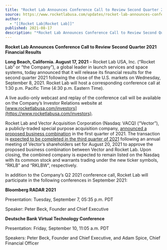 ```yaml
---
title: "Rocket Lab Announces Conference Call to Review Second Quarter 2021 Financial Results "
source: https://www.rocketlabusa.com/updates/rocket-lab-announces-conference-call-to-review-second-quarter-2021-financial-results/
author:
  - "[[Rocket Lab|Rocket Lab]]"
published: 2021-08-17
description: "*Rocket Lab Announces Conference Call to Review Second Quarter 2021 Financial Results*"
---
```

**Rocket Lab Announces Conference Call to Review Second Quarter 2021 Financial Results**

**Long Beach, California. August 17, 2021** – Rocket Lab USA, Inc. (“Rocket Lab” or “the Company”), a global leader in launch services and space systems, today announced that it will release its financial results for the second quarter 2021 following the close of the U.S. markets on Wednesday, September 8, 2021. Rocket Lab will host a corresponding conference call at 1:30 p.m. Pacific Time (4:30 p.m. Eastern Time).

A live audio-only webcast and replay of the conference call will be available on the Company’s Investor Relations website at [www.rocketlabusa.com/investors](https://www.rocketlabusa.com/investors).

Rocket Lab and Vector Acquisition Corporation (Nasdaq: VACQ) (“Vector”), a publicly-traded special purpose acquisition company, [announced a proposed business combination](https://www.businesswire.com/news/home/20210301005403/en/Rocket-Lab-an-End-to-End-Space-Company-and-Global-Leader-in-Launch-to-Become-Publicly-Traded-Through-Merger-with-Vector-Acquisition-Corporation) in the first quarter of 2021. The transaction is [expected to be completed in the third quarter of 2021](https://www.businesswire.com/news/home/20210722005377/en/Vector-Acquisition-Corporation-Announces-Effectiveness-of-Registration-Statement-and-Annual-Meeting-Set-for-August-20-2021-to-Approve-Proposed-Merger-with-Rocket-Lab) following an annual meeting of Vector’s shareholders set for August 20, 2021 to approve the proposed business combination between Vector and Rocket Lab. Upon closing, the combined company is expected to remain listed on the Nasdaq with its common stock and warrants trading under the new ticker symbols, “RKLB” and “RKLBW”, respectively.

In addition to the Company’s Q2 2021 conference call, Rocket Lab will participate in the following conferences in September 2021:

**Bloomberg RADAR 2021**

Presentation: Tuesday, September 7, 05:35 p.m. PDT

Speaker: Peter Beck, Founder and Chief Executive

**Deutsche Bank Virtual Technology Conference**

Presentation: Friday, September 10, 11:05 a.m. PDT

Speakers: Peter Beck, Founder and Chief Executive, and Adam Spice, Chief Financial Officer

